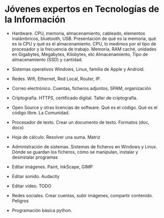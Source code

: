 # Jóvenes expertos en Tecnologías de la Información

- Hardware. CPU, memoria, almacenamiento, cableado, elementos inalámbricos, bluetooth, USB.
  Presentación de qué es la memoria, qué es la CPU y qué es el almacenamiento. 
  CPU, lo medimos por el tipo de procesador y la frecuencia de trabajo. 
  Memoria, RAM caché, unidades en Gigabytes, Megabytes, Kilobytes, etc
  Almacenamiento, Tipo de almacenamiento (SSD) y cantidad. 

- Sistemas operativos Windows, Linux, familia de Apple y Android. 

- Redes. Wifi, Ethernet, Red Local, Router, IP. 

- Correo electrónico. Cuentas, ficheros adjuntos, SPAM, organización

- Criptografía. HTTPS, certificado digital. Taller de criptografía. 

- Open Source y otras licencias de software. Qué es el código. Qué es el código libre. La Comunidad. 

- Procesador de texto. Crear un documento de texto. Formatos (doc, docx)

- Hoja de cálculo. Resolver una suma. Matriz

- Administración de sistemas. Sistemas de ficheros en Windows y Linux. Dónde se guardan los ficheros, cómo se manipulan, instalar y desinstalar programas

- Editar imágenes. Paint, InkScape, GIMP

- Editar sonido. Audacity

- Editar vídeo. TODO

- Redes sociales. Crear cuentas, subir imágenes, compartir contenido. Peligros

- Programación básica python. 


